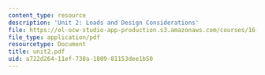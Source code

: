 ```yaml
---
content_type: resource
description: 'Unit 2: Loads and Design Considerations'
file: https://ol-ocw-studio-app-production.s3.amazonaws.com/courses/16-20-structural-mechanics-fall-2002/a722d26411ef738a180981153dee1b50_unit2.pdf
file_type: application/pdf
resourcetype: Document
title: unit2.pdf
uid: a722d264-11ef-738a-1809-81153dee1b50
---
```

